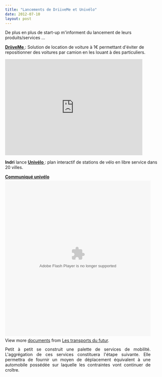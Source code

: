 ```yaml
---
title: "Lancements de DriiveMe et Univélo"
date: 2012-07-10
layout: post
---
```


<p>De plus en plus de start-up m'informent du lancement de leurs produits/services ...</p> <p><a href="http://www.driiveme.com/" target="_blank"><strong>DriiveMe</strong> </a>: Solution de location de voiture à 1€ permettant d'éviter de repositionner des voitures par camion en les louant à des particuliers.</p> <p><iframe frameborder="0" height="315" src="http://www.youtube.com/embed/n7nom05u_Rc" width="450"></iframe></p> <p><strong>Indri</strong> lance <a href="http://univelo.indri.fr/" target="_blank"><strong>Univélo</strong> </a>: plan interactif de stations de vélo en libre service dans 20 villes.</p> <div id="__ss_13591252" style="width: 477px; text-align: justify;"><strong style="display: block; margin: 12px 0 4px;"><a href="http://www.slideshare.net/transportsdufutur/communiqu-univlo" title="Communiqué univélo">Communiqué univélo</a></strong> <object data="http://static.slidesharecdn.com/swf/doc_player.swf?doc=communiquunivlo-120710015301-phpapp02&stripped_title=communiqu-univlo&userName=transportsdufutur" height="510" id="__sse13591252" type="application/x-shockwave-flash" width="477"> <param name="data" value="http://static.slidesharecdn.com/swf/doc_player.swf?doc=communiquunivlo-120710015301-phpapp02&stripped_title=communiqu-univlo&userName=transportsdufutur" /> <param name="allowFullScreen" value="true" /> <param name="allowScriptAccess" value="always" /> <param name="wmode" value="transparent" /> <param name="src" value="http://static.slidesharecdn.com/swf/doc_player.swf?doc=communiquunivlo-120710015301-phpapp02&stripped_title=communiqu-univlo&userName=transportsdufutur" /> <param name="name" value="__sse13591252" /> <param name="allowfullscreen" value="true" /> </object> <div style="padding: 5px 0 12px;">View more <a href="http://www.slideshare.net/">documents</a> from <a href="http://www.slideshare.net/transportsdufutur">Les transports du futur</a>.</div> Petit à petit se construit une palette de services de mobilité. L'aggrégation de ces services constituera l'étape suivante. Elle permettra de fournir un moyen de déplacement équivalent à une automobile possédée sur laquelle les contraintes vont continuer de croître.</div>
